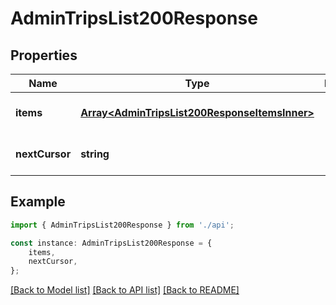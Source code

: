 # AdminTripsList200Response


## Properties

Name | Type | Description | Notes
------------ | ------------- | ------------- | -------------
**items** | [**Array&lt;AdminTripsList200ResponseItemsInner&gt;**](AdminTripsList200ResponseItemsInner.md) |  | [optional] [default to undefined]
**nextCursor** | **string** |  | [optional] [default to undefined]

## Example

```typescript
import { AdminTripsList200Response } from './api';

const instance: AdminTripsList200Response = {
    items,
    nextCursor,
};
```

[[Back to Model list]](../README.md#documentation-for-models) [[Back to API list]](../README.md#documentation-for-api-endpoints) [[Back to README]](../README.md)
